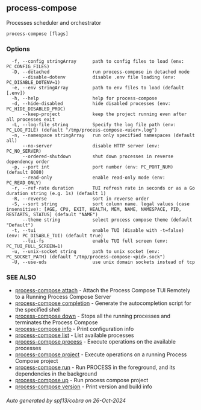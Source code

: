 ## process-compose

Processes scheduler and orchestrator

```
process-compose [flags]
```

### Options

```
  -f, --config stringArray      path to config files to load (env: PC_CONFIG_FILES)
  -D, --detached                run process-compose in detached mode
      --disable-dotenv          disable .env file loading (env: PC_DISABLE_DOTENV=1)
  -e, --env stringArray         path to env files to load (default [.env])
  -h, --help                    help for process-compose
  -d, --hide-disabled           hide disabled processes (env: PC_HIDE_DISABLED_PROC)
      --keep-project            keep the project running even after all processes exit
  -L, --log-file string         Specify the log file path (env: PC_LOG_FILE) (default "/tmp/process-compose-<user>.log")
  -n, --namespace stringArray   run only specified namespaces (default all)
      --no-server               disable HTTP server (env: PC_NO_SERVER)
      --ordered-shutdown        shut down processes in reverse dependency order
  -p, --port int                port number (env: PC_PORT_NUM) (default 8080)
      --read-only               enable read-only mode (env: PC_READ_ONLY)
  -r, --ref-rate duration       TUI refresh rate in seconds or as a Go duration string (e.g. 1s) (default 1)
  -R, --reverse                 sort in reverse order
  -S, --sort string             sort column name. legal values (case insensitive): [AGE, CPU, EXIT, HEALTH, MEM, NAME, NAMESPACE, PID, RESTARTS, STATUS] (default "NAME")
      --theme string            select process compose theme (default "Default")
  -t, --tui                     enable TUI (disable with -t=false) (env: PC_DISABLE_TUI) (default true)
      --tui-fs                  enable TUI full screen (env: PC_TUI_FULL_SCREEN=1)
  -u, --unix-socket string      path to unix socket (env: PC_SOCKET_PATH) (default "/tmp/process-compose-<pid>.sock")
  -U, --use-uds                 use unix domain sockets instead of tcp
```

### SEE ALSO

* [process-compose attach](process-compose_attach.md)	 - Attach the Process Compose TUI Remotely to a Running Process Compose Server
* [process-compose completion](process-compose_completion.md)	 - Generate the autocompletion script for the specified shell
* [process-compose down](process-compose_down.md)	 - Stops all the running processes and terminates the Process Compose
* [process-compose info](process-compose_info.md)	 - Print configuration info
* [process-compose list](process-compose_list.md)	 - List available processes
* [process-compose process](process-compose_process.md)	 - Execute operations on the available processes
* [process-compose project](process-compose_project.md)	 - Execute operations on a running Process Compose project
* [process-compose run](process-compose_run.md)	 - Run PROCESS in the foreground, and its dependencies in the background
* [process-compose up](process-compose_up.md)	 - Run process compose project
* [process-compose version](process-compose_version.md)	 - Print version and build info

###### Auto generated by spf13/cobra on 26-Oct-2024
